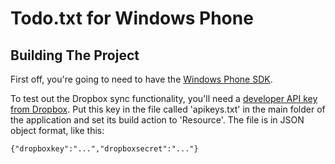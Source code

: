 # Todo.txt for Windows Phone

## Building The Project

First off, you're going to need to have the [Windows Phone SDK](http://msdn.microsoft.com/en-us/library/ff402530%28v=vs.92%29.aspx).

To test out the Dropbox sync functionality, you'll need a [developer API key from Dropbox](http://www.dropbox.com/developers/quickstart). Put this key in the file called 'apikeys.txt' in the main folder of the application and set its build action to 'Resource'. The file is in JSON object format, like this:

	{"dropboxkey":"...","dropboxsecret":"..."}
	

